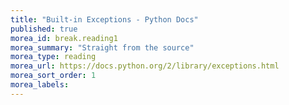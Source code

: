 ```yaml
---
title: "Built-in Exceptions - Python Docs"
published: true
morea_id: break.reading1
morea_summary: "Straight from the source"
morea_type: reading
morea_url: https://docs.python.org/2/library/exceptions.html
morea_sort_order: 1
morea_labels:
---
```



